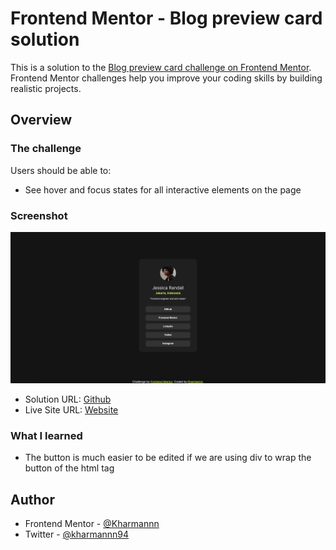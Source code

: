 # Frontend Mentor - Blog preview card solution

This is a solution to the [Blog preview card challenge on Frontend Mentor](https://www.frontendmentor.io/challenges/blog-preview-card-ckPaj01IcS). Frontend Mentor challenges help you improve your coding skills by building realistic projects.

## Overview

### The challenge

Users should be able to:

- See hover and focus states for all interactive elements on the page

### Screenshot

![](screenshot.jpg)

- Solution URL: [Github](https://github.com/Kharmannn/frontendmentor_socmed-links-card)
- Live Site URL: [Website](frontendmentorsocial-media-links-r3drq5w4g-kharmannns-projects.vercel.app)

### What I learned

- The button is much easier to be edited if we are using div to wrap the button of the html tag

## Author

- Frontend Mentor - [@Kharmannn](https://www.frontendmentor.io/profile/Kharmannn)
- Twitter - [@kharmannn94](https://x.com/kharmannn94)
